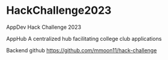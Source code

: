 # HackChallenge2023
AppDev Hack Challenge 2023

AppHub
A centralized hub facilitating college club applications



Backend github
https://github.com/mmoon11/hack-challenge


